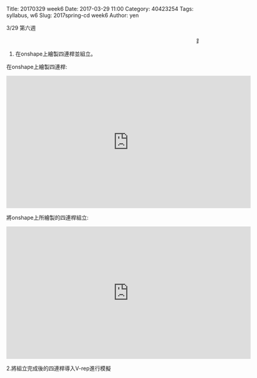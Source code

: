 Title: 20170329 week6
Date: 2017-03-29 11:00
Category: 40423254
Tags: syllabus, w6
Slug: 2017spring-cd week6
Author: yen

3/29 第六週

<marquee> 跑馬燈測試 3/29 第六週 </marquee>

1. 在onshape上繪製四連桿並組立。

在onshape上繪製四連桿:
<br>
<iframe src="https://player.vimeo.com/video/210538801" width="640" height="347" frameborder="0" webkitallowfullscreen mozallowfullscreen allowfullscreen></iframe>
<br/>

<!-- PELICAN_END_SUMMARY -->

將onshape上所繪製的四連桿組立:
<iframe src="https://player.vimeo.com/video/210538809" width="640" height="347" frameborder="0" webkitallowfullscreen mozallowfullscreen allowfullscreen></iframe>

2.將組立完成後的四連桿導入V-rep進行模擬